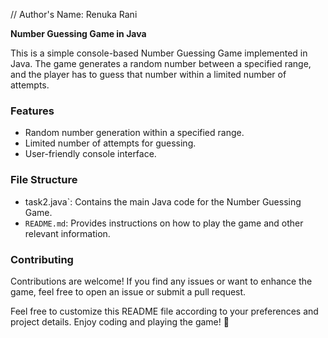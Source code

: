 // Author's Name: Renuka Rani



**Number Guessing Game in Java**

This is a simple console-based Number Guessing Game implemented in Java. The game generates a random number between a specified range, and the player has to guess that number within a limited number of attempts.


### Features

- Random number generation within a specified range.
- Limited number of attempts for guessing.
- User-friendly console interface.

### File Structure

- task2.java`: Contains the main Java code for the Number Guessing Game.
- `README.md`: Provides instructions on how to play the game and other relevant information.

### Contributing

Contributions are welcome! If you find any issues or want to enhance the game, feel free to open an issue or submit a pull request.

Feel free to customize this README file according to your preferences and project details. Enjoy coding and playing the game! 🚀
